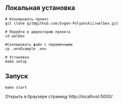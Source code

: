## Локальная установка

```
# Клонировать проект
git clone git@github.com:Evgen-Polyanskii/welbex.git

# Перейти в директорию проекта
cd welbex

#Скопировать файл с переменными
cp .envExample .env

# Установка
make setup

```

## Запуск

```
make start
```
Открыть в браузере страницу http://localhost:5000/
